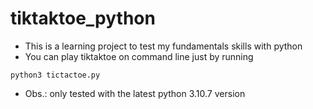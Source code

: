 # tiktaktoe_python

* This is a learning project to test my fundamentals skills with python
* You can play tiktaktoe on command line just by running


```
python3 tictactoe.py
```

* Obs.: only tested with the latest python 3.10.7 version
